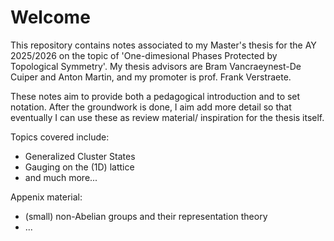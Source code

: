 # Welcome
This repository contains notes associated to my Master's thesis for the AY 2025/2026 on the topic of 'One-dimesional Phases Protected by Topological Symmetry'. My thesis advisors are Bram Vancraeynest-De Cuiper and Anton Martin, and my promoter is prof. Frank Verstraete.

These notes aim to provide both a pedagogical introduction and to set notation. After the groundwork is done, I aim add more detail so that eventually I can use these as review material/ inspiration for the thesis itself.

Topics covered include:

- Generalized Cluster States
- Gauging on the (1D) lattice
- and much more...

Appenix material:

- (small) non-Abelian groups and their representation theory
- ...

